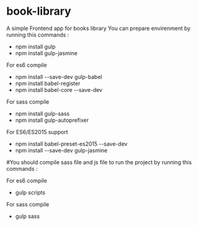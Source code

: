 # book-library

A simple Frontend app for books library 
You can prepare envirenment by running this commands :

- npm install gulp
- npm install gulp-jasmine

For es6 compile
- npm install --save-dev gulp-babel
- npm install babel-register
- npm install babel-core --save-dev

For sass compile
- npm install gulp-sass
- npm install gulp-autoprefixer
 
For ES6/ES2015 support
- npm install babel-preset-es2015 --save-dev
- npm install --save-dev gulp-jasmine

#You should compile sass file and js file to run the project by running this commands :

For es6 compile
- gulp scripts

For sass compile
- gulp sass
